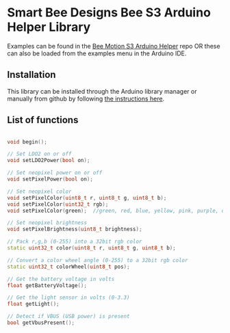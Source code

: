 # Smart Bee Designs Bee S3 Arduino Helper Library

Examples can be found in the [Bee Motion S3 Arduino Helper](https://github.com/strid3r21/BeeMotionS3-Arduino-Helper) repo OR these can also be loaded from the examples menu in the Arduino IDE.

## Installation

This library can be installed through the Arduino library manager or manually from github by following [the instructions here](https://docs.arduino.cc/software/ide-v1/tutorials/installing-libraries).

## List of functions

```c++

void begin();

// Set LDO2 on or off
void setLDO2Power(bool on);

// Set neopixel power on or off
void setPixelPower(bool on);

// Set neopixel color
void setPixelColor(uint8_t r, uint8_t g, uint8_t b);
void setPixelColor(uint32_t rgb);
void setPixelColor(green);  //green, red, blue, yellow, pink, purple, orange, white, aqua, off

// Set neopixel brightness
void setPixelBrightness(uint8_t brightness);

// Pack r,g,b (0-255) into a 32bit rgb color
static uint32_t color(uint8_t r, uint8_t g, uint8_t b);

// Convert a color wheel angle (0-255) to a 32bit rgb color
static uint32_t colorWheel(uint8_t pos);

// Get the battery voltage in volts
float getBatteryVoltage();

// Get the light sensor in volts (0-3.3)
float getLight();

// Detect if VBUS (USB power) is present
bool getVbusPresent();

```
